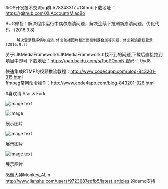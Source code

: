 
#iOS开发技术交流qq群:528243317 
#Github下载地址：https://github.com/XLAccount/MiaoBo

BUG修复：解决程序运行中偶尔崩溃问题，解决连续下拉刷新崩溃问题，优化代码 （2016.9.8) 

         解决登录程序偶尔崩溃,修复轮播图片和页面控制器叠加等问题，修复新浪授权登录  (2016.9.7)

关于IJKMediaFramework/IJKMediaFramework.h找不到的问题,下载后直接拉到项目中即可
下载地址：https://pan.baidu.com/s/1boPOomN 密码:：9yd8

快速集成RTMP的视频推流教程：http://www.code4app.com/blog-843201-315.html  
ffmpeg常用命令操作：http://www.code4app.com/blog-843201-326.html

#喜欢请 Star & Fork

![image text](https://github.com/XLAccount/MiaoBo/blob/master/程序展示1.gif)

![image](https://thumbnail0.baidupcs.com/thumbnail/4634700136461f523c1ad7334c75462b?fid=1530795080-250528-817673309142451&time=1473559200&rt=sh&sign=FDTAER-DCb740ccc5511e5e8fedcff06b081203-TO36brqJwUk%2B4IxQ6Ck2EDMI3hc%3D&expires=8h&chkv=0&chkbd=0&chkpc=&dp-logid=5900897452554364973&dp-callid=0&size=c710_u400&quality=100)


展示图片



![image text](https://github.com/XLAccount/MiaoBo/blob/master/程序展示2.gif)


展示图片



![image text](https://github.com/XLAccount/MiaoBo/blob/master/程序展示3.gif)


展示图片

感谢大神Monkey_ALin http://www.jianshu.com/users/9723687edfb5/latest_articles 的demo支持
